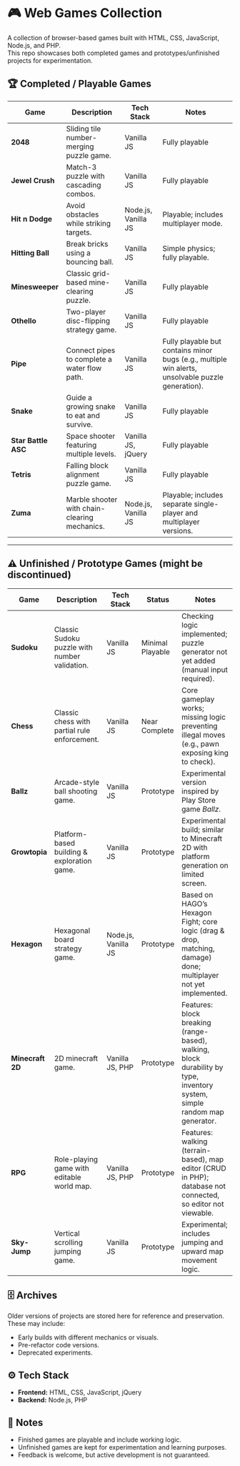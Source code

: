 # 🎮 Web Games Collection

A collection of browser-based games built with HTML, CSS, JavaScript, Node.js, and PHP.  
This repo showcases both completed games and prototypes/unfinished projects for experimentation.

## 🏆 Completed / Playable Games

| Game                | Description                                   | Tech Stack          | Notes                                                                                             |
| ------------------- | --------------------------------------------- | ------------------- | ------------------------------------------------------------------------------------------------- |
| **2048**            | Sliding tile number-merging puzzle game.      | Vanilla JS          | Fully playable                                                                                    |
| **Jewel Crush**     | Match-3 puzzle with cascading combos.         | Vanilla JS          | Fully playable                                                                                    |
| **Hit n Dodge**     | Avoid obstacles while striking targets.       | Node.js, Vanilla JS | Playable; includes multiplayer mode.                                                              |
| **Hitting Ball**    | Break bricks using a bouncing ball.           | Vanilla JS          | Simple physics; fully playable.                                                                   |
| **Minesweeper**     | Classic grid-based mine-clearing puzzle.      | Vanilla JS          | Fully playable                                                                                    |
| **Othello**         | Two-player disc-flipping strategy game.       | Vanilla JS          | Fully playable                                                                                    |
| **Pipe**            | Connect pipes to complete a water flow path.  | Vanilla JS          | Fully playable but contains minor bugs (e.g., multiple win alerts, unsolvable puzzle generation). |
| **Snake**           | Guide a growing snake to eat and survive.     | Vanilla JS          | Fully playable                                                                                    |
| **Star Battle ASC** | Space shooter featuring multiple levels.      | Vanilla JS, jQuery  | Fully playable                                                                                    |
| **Tetris**          | Falling block alignment puzzle game.          | Vanilla JS          | Fully playable                                                                                    |
| **Zuma**            | Marble shooter with chain-clearing mechanics. | Node.js, Vanilla JS | Playable; includes separate single-player and multiplayer versions.                               |

---

## ⚠️ Unfinished / Prototype Games (might be discontinued)

| Game             | Description                                   | Tech Stack          | Status           | Notes                                                                                                                     |
| ---------------- | --------------------------------------------- | ------------------- | ---------------- | ------------------------------------------------------------------------------------------------------------------------- |
| **Sudoku**       | Classic Sudoku puzzle with number validation. | Vanilla JS          | Minimal Playable | Checking logic implemented; puzzle generator not yet added (manual input required).                                       |
| **Chess**        | Classic chess with partial rule enforcement.  | Vanilla JS          | Near Complete    | Core gameplay works; missing logic preventing illegal moves (e.g., pawn exposing king to check).                          |
| **Ballz**        | Arcade-style ball shooting game.              | Vanilla JS          | Prototype        | Experimental version inspired by Play Store game _Ballz_.                                                                 |
| **Growtopia**    | Platform-based building & exploration game.   | Vanilla JS          | Prototype        | Experimental build; similar to Minecraft 2D with platform generation on limited screen.                                   |
| **Hexagon**      | Hexagonal board strategy game.                | Node.js, Vanilla JS | Prototype        | Based on HAGO’s Hexagon Fight; core logic (drag & drop, matching, damage) done; multiplayer not yet implemented.          |
| **Minecraft 2D** | 2D minecraft game.                            | Vanilla JS, PHP     | Prototype        | Features: block breaking (range-based), walking, block durability by type, inventory system, simple random map generator. |
| **RPG**          | Role-playing game with editable world map.    | Vanilla JS, PHP     | Prototype        | Features: walking (terrain-based), map editor (CRUD in PHP); database not connected, so editor not viewable.              |
| **Sky-Jump**     | Vertical scrolling jumping game.              | Vanilla JS          | Prototype        | Experimental; includes jumping and upward map movement logic.                                                             |

## 🗄️ Archives

Older versions of projects are stored here for reference and preservation.  
These may include:

-   Early builds with different mechanics or visuals.
-   Pre-refactor code versions.
-   Deprecated experiments.

## ⚙️ Tech Stack

-   **Frontend:** HTML, CSS, JavaScript, jQuery
-   **Backend:** Node.js, PHP

## 📌 Notes

-   Finished games are playable and include working logic.
-   Unfinished games are kept for experimentation and learning purposes.
-   Feedback is welcome, but active development is not guaranteed.

